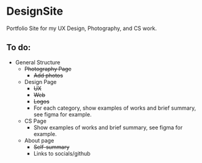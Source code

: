 # DesignSite
Portfolio Site for my UX Design, Photography, and CS work.
## To do:
- General Structure
  - ~~Photography Page~~
    - ~~Add photos~~
  - Design Page
     - ~~UX~~
     - ~~Web~~
     - ~~Logos~~
     - For each category, show examples of works and brief summary, see figma for example.
  - CS Page
    - Show examples of works and brief summary, see figma for example.
  - About page
    - ~~Self-summary~~
    - Links to socials/github
    
